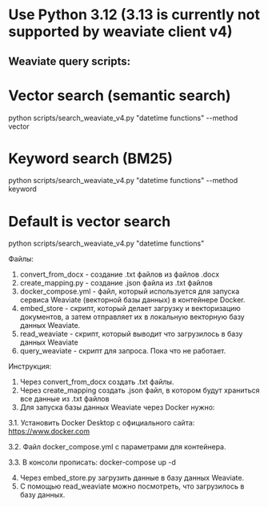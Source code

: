# Use Python 3.12  (3.13 is currently not supported by weaviate client v4)

## Weaviate query scripts:
# Vector search (semantic search)
python scripts/search_weaviate_v4.py "datetime functions" --method vector

# Keyword search (BM25)
python scripts/search_weaviate_v4.py "datetime functions" --method keyword

# Default is vector search
python scripts/search_weaviate_v4.py "datetime functions"



Файлы:
1. convert_from_docx - coздание .txt файлов из файлов .docx
2. create_mapping.py - создание .json файла из .txt файлов
3. docker_compose.yml - файл, который используется для запуска сервиса Weaviate (векторной базы данных) в контейнере Docker.
4. embed_store - скрипт, который делает загрузку и векторизацию документов, а затем отправляет их в локальную векторную базу данных Weaviate.
5. read_weaviate - скрипт, который выводит что загрузилось в базу данных Weaviate
6. query_weaviate - скрипт для запроса. Пока что не работает.

Инструкция:
1. Через convert_from_docx создать .txt файлы.
2. Через create_mapping создать .json файл, в котором будут храниться все данные из .txt файлов
3. Для запуска базы данных Weaviate через Docker нужно:

3.1. Установить Docker Desktop с официального сайта: https://www.docker.com

3.2. Файл docker_compose.yml с параметрами для контейнера.

3.3. В консоли прописать: docker-compose up -d

4. Через embed_store.py загрузить данные в базу данных Weaviate.
5. С помощью read_weaviate можно посмотреть, что загрузилось в базу данных.
